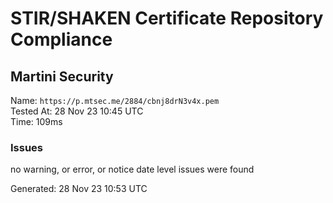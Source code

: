# STIR/SHAKEN Certificate Repository Compliance

## Martini Security

Name: `https://p.mtsec.me/2884/cbnj8drN3v4x.pem`\
Tested At: 28 Nov 23 10:45 UTC\
Time: 109ms

### Issues

no warning, or error, or notice date level issues were found

Generated: 28 Nov 23 10:53 UTC